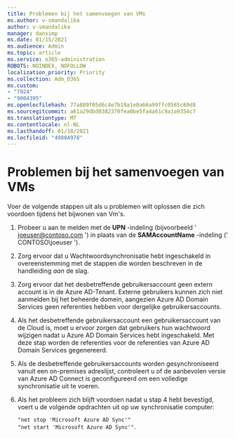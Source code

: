 ```yaml
---
title: Problemen bij het samenvoegen van VMs
ms.author: v-smandalika
author: v-smandalika
manager: dansimp
ms.date: 01/15/2021
ms.audience: Admin
ms.topic: article
ms.service: o365-administration
ROBOTS: NOINDEX, NOFOLLOW
localization_priority: Priority
ms.collection: Adm_O365
ms.custom:
- "7924"
- "9004395"
ms.openlocfilehash: 77a889f05d6c4e7b19a1e0a66a99ffc0565c69d8
ms.sourcegitcommit: a61a29dbd0382370fea0be5fa4a61c9a1a9354c7
ms.translationtype: MT
ms.contentlocale: nl-NL
ms.lasthandoff: 01/18/2021
ms.locfileid: "49884978"
---
```

# <a name="issue-joining-vms"></a>Problemen bij het samenvoegen van VMs

Voer de volgende stappen uit als u problemen wilt oplossen die zich voordoen tijdens het bijwonen van Vm's.

1. Probeer u aan te melden met de **UPN** -indeling (bijvoorbeeld ' joeuser@contoso.com ') in plaats van de **SAMAccountName** -indeling (' CONTOSO\joeuser ').
2. Zorg ervoor dat u Wachtwoordsynchronisatie hebt ingeschakeld in overeenstemming met de stappen die worden beschreven in de handleiding *aan* de slag.
3. Zorg ervoor dat het desbetreffende gebruikersaccount geen extern account is in de Azure AD-Tenant. Externe gebruikers kunnen zich niet aanmelden bij het beheerde domein, aangezien Azure AD Domain Services geen referenties hebben voor dergelijke gebruikersaccounts.
4. Als het desbetreffende gebruikersaccount een gebruikersaccount van de Cloud is, moet u ervoor zorgen dat gebruikers hun wachtwoord wijzigen nadat u Azure AD Domain Services hebt ingeschakeld. Met deze stap worden de referenties voor de referenties van Azure AD Domain Services gegenereerd.
5. Als de desbetreffende gebruikersaccounts worden gesynchroniseerd vanuit een on-premises adreslijst, controleert u of de aanbevolen versie van Azure AD Connect is geconfigureerd om een volledige synchronisatie uit te voeren.
6. Als het probleem zich blijft voordoen nadat u stap 4 hebt bevestigd, voert u de volgende opdrachten uit op uw synchronisatie computer:
 
     `"net stop 'Microsoft Azure AD Sync'"`  
     `"net start 'Microsoft Azure AD Sync'"`.